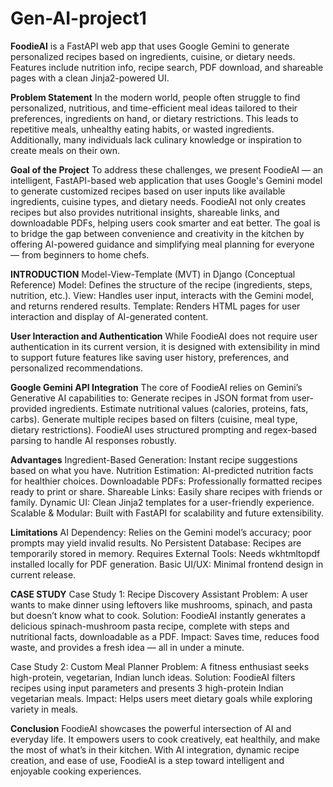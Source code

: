 # Gen-AI-project1
**FoodieAI** is a FastAPI web app that uses Google Gemini to generate personalized recipes based on ingredients, cuisine, or dietary needs. Features include nutrition info, recipe search, PDF download, and shareable pages with a clean Jinja2-powered UI.

**Problem Statement**
In the modern world, people often struggle to find personalized, nutritious, and time-efficient meal ideas tailored to their preferences, ingredients on hand, or dietary restrictions. This leads to repetitive meals, unhealthy eating habits, or wasted ingredients. Additionally, many individuals lack culinary knowledge or inspiration to create meals on their own.

**Goal of the Project**
To address these challenges, we present FoodieAI — an intelligent, FastAPI-based web application that uses Google's Gemini model to generate customized recipes based on user inputs like available ingredients, cuisine types, and dietary needs. FoodieAI not only creates recipes but also provides nutritional insights, shareable links, and downloadable PDFs, helping users cook smarter and eat better.
The goal is to bridge the gap between convenience and creativity in the kitchen by offering AI-powered guidance and simplifying meal planning for everyone — from beginners to home chefs.

**INTRODUCTION**
Model-View-Template (MVT) in Django (Conceptual Reference)
Model: Defines the structure of the recipe (ingredients, steps, nutrition, etc.).
View: Handles user input, interacts with the Gemini model, and returns rendered results.
Template: Renders HTML pages for user interaction and display of AI-generated content.

**User Interaction and Authentication**
While FoodieAI does not require user authentication in its current version, it is designed with extensibility in mind to support future features like saving user history, preferences, and personalized recommendations.

**Google Gemini API Integration**
The core of FoodieAI relies on Gemini’s Generative AI capabilities to:
Generate recipes in JSON format from user-provided ingredients.
Estimate nutritional values (calories, proteins, fats, carbs).
Generate multiple recipes based on filters (cuisine, meal type, dietary restrictions).
FoodieAI uses structured prompting and regex-based parsing to handle AI responses robustly.

**Advantages**
Ingredient-Based Generation: Instant recipe suggestions based on what you have.
Nutrition Estimation: AI-predicted nutrition facts for healthier choices.
Downloadable PDFs: Professionally formatted recipes ready to print or share.
Shareable Links: Easily share recipes with friends or family.
Dynamic UI: Clean Jinja2 templates for a user-friendly experience.
Scalable & Modular: Built with FastAPI for scalability and future extensibility.

**Limitations**
AI Dependency: Relies on the Gemini model’s accuracy; poor prompts may yield invalid results.
No Persistent Database: Recipes are temporarily stored in memory.
Requires External Tools: Needs wkhtmltopdf installed locally for PDF generation.
Basic UI/UX: Minimal frontend design in current release.

**CASE STUDY**
Case Study 1: Recipe Discovery Assistant
Problem: A user wants to make dinner using leftovers like mushrooms, spinach, and pasta but doesn’t know what to cook.
Solution: FoodieAI instantly generates a delicious spinach-mushroom pasta recipe, complete with steps and nutritional facts, downloadable as a PDF.
Impact: Saves time, reduces food waste, and provides a fresh idea — all in under a minute.

Case Study 2: Custom Meal Planner
Problem: A fitness enthusiast seeks high-protein, vegetarian, Indian lunch ideas.
Solution: FoodieAI filters recipes using input parameters and presents 3 high-protein Indian vegetarian meals.
Impact: Helps users meet dietary goals while exploring variety in meals.

**Conclusion**
FoodieAI showcases the powerful intersection of AI and everyday life. It empowers users to cook creatively, eat healthily, and make the most of what’s in their kitchen. With AI integration, dynamic recipe creation, and ease of use, FoodieAI is a step toward intelligent and enjoyable cooking experiences.


